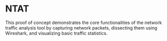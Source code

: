 # NTAT
This proof of concept demonstrates the core functionalities of the network traffic analysis tool by capturing network packets, dissecting them using Wireshark, and visualizing basic traffic statistics.
